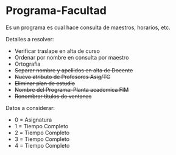 # Programa-Facultad
Es un programa es cual hace consulta de maestros, horarios, etc.

Detalles a resolver:
- Verificar traslape en alta de curso
- Ordenar por nombre en consulta por maestro
- Ortografia
- ~~Separar nombre y apellidos en alta de Docente~~
- ~~Nuevo atributo de Profesores Asig/TC~~
- ~~Eliminar plan de estudio~~
- ~~Nombre del Programa: Planta academica FIM~~
- ~~Renombrar titulos de ventanas~~


Datos a considerar: 
- 0 = Asignatura
- 1 = Tiempo Completo 
- 2 = Tiempo Completo
- 3 = Tiempo Completo 
- 4 = Tiempo Completo
